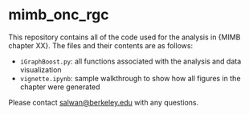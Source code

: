 # mimb_onc_rgc

This repository contains all of the code used for the analysis in {MIMB chapter XX}. The files and their contents are as follows:
  
  
  * `iGraphBoost.py`: all functions associated with the analysis and data visualization
  * `vignette.ipynb`: sample walkthrough to show how all figures in the chapter were generated

Please contact salwan@berkeley.edu with any questions. 
